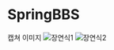 # SpringBBS
캡쳐 이미지
![장연식1](https://user-images.githubusercontent.com/87744184/147050638-0db223d4-a677-461b-b255-c194673e0625.png)
![장연식2](https://user-images.githubusercontent.com/87744184/147050651-3e77622f-47e3-4e53-a5ed-5eea00b46fa5.png)
